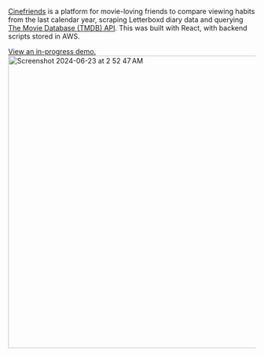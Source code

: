 [Cinefriends]([url](https://yongssh.github.io/cinefriends/)) is a platform for movie-loving friends to compare viewing habits from the last calendar year, scraping Letterboxd diary data and querying [The Movie Database (TMDB) API]([url](https://www.themoviedb.org)). This was built with React, with backend scripts stored in AWS. 

[View an in-progress demo.]([url](https://yongssh.github.io/cinefriends/)) \
<img width="597" justify-contet='center' alt="Screenshot 2024-06-23 at 2 52 47 AM" src="https://github.com/yongssh/cinefriends/assets/115194864/efb5ab77-9b4d-48fd-a707-d923e1d398ed">


